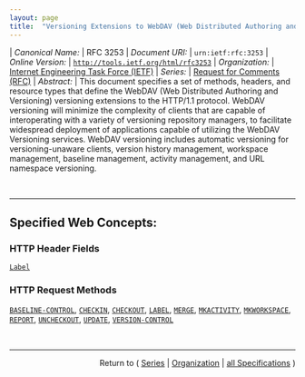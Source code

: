 ```yaml
---
layout: page
title:  "Versioning Extensions to WebDAV (Web Distributed Authoring and Versioning)"
---
```


| *Canonical Name:* | RFC 3253
| *Document URI:* | `urn:ietf:rfc:3253`
| *Online Version:* | [`http://tools.ietf.org/html/rfc3253`](http://tools.ietf.org/html/rfc3253)
| *Organization:* | [Internet Engineering Task Force (IETF)](..  "List of specification series by this organization")
| *Series:* | [Request for Comments (RFC)](.  "List of specifications in this series")
| *Abstract:* | This document specifies a set of methods, headers, and resource types that define the WebDAV (Web Distributed Authoring and Versioning) versioning extensions to the HTTP/1.1 protocol. WebDAV versioning will minimize the complexity of clients that are capable of interoperating with a variety of versioning repository managers, to facilitate widespread deployment of applications capable of utilizing the WebDAV Versioning services. WebDAV versioning includes automatic versioning for versioning-unaware clients, version history management, workspace management, baseline management, activity management, and URL namespace versioning.

<br/>
<hr/>

## Specified Web Concepts:

### HTTP Header Fields

[`Label`](/concepts/http-header/Label "For certain methods (e.g. GET, PROPFIND), if the request-URL identifies a version-controlled resource, a label can be specified in a Label request header to cause the method to be applied to the version selected by that label from the version history of that version-controlled resource.")

### HTTP Request Methods

[`BASELINE-CONTROL`](/concepts/http-method/BASELINE-CONTROL "A collection can be placed under baseline control with a BASELINE-CONTROL request. When a collection is placed under baseline control, the DAV:version-controlled-configuration property of the collection is set to identify a new version-controlled configuration. This version-controlled configuration can be checked out and then checked in to create a new baseline for that collection."), [`CHECKIN`](/concepts/http-method/CHECKIN "A CHECKIN request can be applied to a checked-out version-controlled resource to produce a new version whose content and dead properties are copied from the checked-out resource."), [`CHECKOUT`](/concepts/http-method/CHECKOUT "A CHECKOUT request can be applied to a checked-in version-controlled resource to allow modifications to the content and dead properties of that version-controlled resource."), [`LABEL`](/concepts/http-method/LABEL "A LABEL request can be applied to a version to modify the labels that select that version. The case of a label name MUST be preserved when it is stored and retrieved. When comparing two label names to decide if they match or not, a server SHOULD use a case-sensitive URL-escaped UTF-8 encoded comparison of the two label names."), [`MERGE`](/concepts/http-method/MERGE "The MERGE method performs the logical merge of a specified version (the &#34;merge source&#34;) into a specified version-controlled resource (the &#34;merge target&#34;). If the merge source is neither an ancestor nor a descendant of the DAV:checked-in or DAV:checked-out version of the merge target, the MERGE checks out the merge target (if it is not already checked out) and adds the URL of the merge source to the DAV:merge-set of the merge target."), [`MKACTIVITY`](/concepts/http-method/MKACTIVITY "A MKACTIVITY request creates a new activity resource. A server MAY restrict activity creation to particular collections, but a client can determine the location of these collections from a DAV:activity-collection-set OPTIONS request."), [`MKWORKSPACE`](/concepts/http-method/MKWORKSPACE "A MKWORKSPACE request creates a new workspace resource. A server MAY restrict workspace creation to particular collections, but a client can determine the location of these collections from a DAV:workspace-collection-set OPTIONS request."), [`REPORT`](/concepts/http-method/REPORT "A REPORT request is an extensible mechanism for obtaining information about a resource. Unlike a resource property, which has a single value, the value of a report can depend on additional information specified in the REPORT request body and in the REPORT request headers."), [`UNCHECKOUT`](/concepts/http-method/UNCHECKOUT "An UNCHECKOUT request can be applied to a checked-out version-controlled resource to cancel the CHECKOUT and restore the pre-CHECKOUT state of the version-controlled resource."), [`UPDATE`](/concepts/http-method/UPDATE "The UPDATE method modifies the content and dead properties of a checked-in version-controlled resource (the &#34;update target&#34;) to be those of a specified version (the &#34;update source&#34;) from the version history of that version-controlled resource."), [`VERSION-CONTROL`](/concepts/http-method/VERSION-CONTROL "A VERSION-CONTROL request can be used to create a version-controlled resource at the request-URL. It can be applied to a versionable resource or to a version-controlled resource.")



<br/>
<hr/>

<p style="text-align: right">Return to ( <a href="./">Series</a> | <a href="../">Organization</a> | <a href="../../">all Specifications</a> )</p>